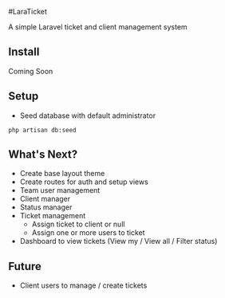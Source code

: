 #LaraTicket

A simple Laravel ticket and client management system

## Install

Coming Soon

## Setup

- Seed database with default administrator

```
php artisan db:seed
```

## What's Next?

- Create base layout theme
- Create routes for auth and setup views
- Team user management
- Client manager
- Status manager
- Ticket management
  - Assign ticket to client or null
  - Assign one or more users to ticket
- Dashboard to view tickets (View my / View all / Filter status)

## Future

- Client users to manage / create tickets
